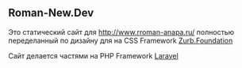 ## Roman-New.Dev

Это статический сайт для http://www.rroman-anapa.ru/ полностью переделанный по дизайну для на CSS Framework [Zurb.Foundation](http://foundation.zurb.com/)

Сайт делается частями на PHP Framework [Laravel](http://wwww.laravel.com)